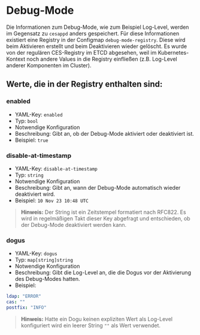 # Debug-Mode

Die Informationen zum Debug-Mode, wie zum Beispiel Log-Level, werden im Gegensatz zu `cesappd` anders gespeichert.
Für diese Informationen existiert eine Registry in der Configmap `debug-mode-registry`.
Diese wird beim Aktivieren erstellt und beim Deaktivieren wieder gelöscht.
Es wurde von der regulären CES-Registry im ETCD abgesehen, weil im Kubernetes-Kontext noch andere Values in die Registry
einfließen (z.B. Log-Level anderer Komponenten im Cluster).

## Werte, die in der Registry enthalten sind:

### enabled

* YAML-Key: `enabled`
* Typ: `bool`
* Notwendige Konfiguration
* Beschreibung: Gibt an, ob der Debug-Mode aktiviert oder deaktiviert ist.
* Beispiel: `true`

### disable-at-timestamp

* YAML-Key: `disable-at-timestamp`
* Typ: `string`
* Notwendige Konfiguration
* Beschreibung: Gibt an, wann der Debug-Mode automatisch wieder deaktiviert wird.
* Beispiel: `10 Nov 23 10:48 UTC`

> **Hinweis:** Der String ist ein Zeitstempel formatiert nach RFC822. Es wird in regelmäßigen Takt dieser Key abgefragt und entschieden, ob der Debug-Mode deaktiviert werden kann.

### dogus

* YAML-Key: `dogus`
* Typ: `map[string]string`
* Notwendige Konfiguration
* Beschreibung: Gibt die Log-Level an, die die Dogus vor der Aktivierung des Debug-Modes hatten.
* Beispiel:
```yaml
ldap: "ERROR"
cas: ""
postfix: "INFO"
```

> **Hinweis:** Hatte ein Dogu keinen expliziten Wert als Log-Level konfiguriert wird ein leerer String `""` als Wert verwendet.